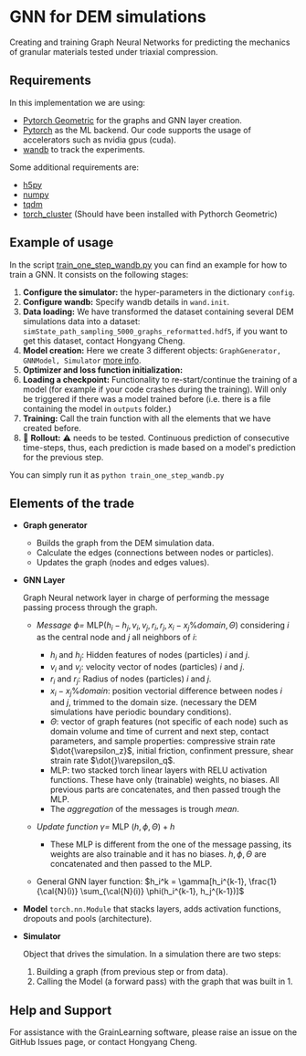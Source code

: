 # GNN for DEM simulations

Creating and training Graph Neural Networks for predicting the mechanics of granular materials tested under triaxial compression.

## Requirements

In this implementation we are using:
- [Pytorch Geometric](https://github.com/pyg-team/pytorch_geometric) for the graphs and GNN layer creation.
- [Pytorch](https://pytorch.org/) as the ML backend. Our code supports the usage of accelerators such as nvidia gpus (cuda).
- [wandb](https://wandb.ai) to track the experiments.

Some additional requirements are:

- [h5py](https://pypi.org/project/h5py/)
- [numpy](https://pypi.org/project/numpy/)
- [tqdm](https://pypi.org/project/tqdm/)
- [torch_cluster](https://github.com/rusty1s/pytorch_cluster) (Should have been installed with Pythorch Geometric)

## Example of usage

In the script [train_one_step_wandb.py](train_one_step_wandb.py) you can find an example for how to train a GNN. It consists on the following stages:

1. **Configure the simulator:** the hyper-parameters in the dictionary `config`.
1. **Configure wandb:** Specify wandb details in `wand.init`.
1. **Data loading:** We have transformed the dataset containing several DEM simulations data into a dataset: `simState_path_sampling_5000_graphs_reformatted.hdf5`, if you want to get this dataset, contact Hongyang Cheng.
1. **Model creation:** Here we create 3 different objects: `GraphGenerator, GNNModel, Simulator` [more info](#elements-of-the-trade).
1. **Optimizer and loss function initialization:**
1. **Loading a checkpoint:** Functionality to re-start/continue the training of a model (for example if your code crashes during the training). Will only be triggered if there was a model trained before (i.e. there is a file containing the model in `outputs` folder.)
1. **Training:** Call the train function with all the elements that we have created before.
1. :construction: **Rollout:** :warning: needs to be tested. Continuous prediction of consecutive time-steps, thus, each prediction is made based on a model's prediction for the previous step.

You can simply run it as `python train_one_step_wandb.py`

## Elements of the trade

- **Graph generator**
  - Builds the graph from the DEM simulation data.
  - Calculate the edges (connections between nodes or particles).
  - Updates the graph (nodes and edges values).

- **GNN Layer**

  Graph Neural network layer in charge of performing the message passing process through the graph.
  - *Message $\phi =$* MLP($h_i - h_j, v_i, v_j, r_i, r_j, x_i - x_j \% domain, \Theta$)
  considering $i$ as the central node and $j$ all neighbors of $i$:
    - $h_i$ and $h_j$: Hidden features of nodes (particles) $i$ and $j$.
    - $v_i$ and $v_j$: velocity vector of nodes (particles) $i$ and $j$.
    - $r_i$ and $r_j$: Radius of nodes (particles) $i$ and $j$.
    - $x_i - x_j \% domain$: position vectorial difference between nodes $i$ and $j$, trimmed to the domain size. (necessary the DEM simulations have periodic boundary conditions).
    - $\Theta$: vector of graph features (not specific of each node) such as domain volume and time of current and next step, contact parameters, and sample properties: compressive strain rate $\dot{\varepsilon_z}$, initial friction, confinment pressure, shear strain rate $\dot{}\varepsilon_q$.
    - MLP: two stacked torch linear layers with RELU activation functions. These have only (trainable) weights, no biases. All previous parts are concatenates, and then passed trough the MLP.
    - The *aggregation* of the messages is trough *mean*.

  - *Update function $\gamma =$* MLP $(h, \phi, \Theta) + h$
    - These MLP is different from the one of the message passing, its weights are also trainable and it has no biases. $h, \phi, \Theta$ are concatenated and then passed to the MLP.

  - General GNN layer function:
  $h_i^k = \gamma[h_i^{k-1}, \frac{1}{\cal{N}(i)} \sum_{\cal{N}(i)} \phi(h_i^{k-1}, h_j^{k-1})]$

- **Model**
 `torch.nn.Module` that stacks layers, adds activation functions, dropouts and pools (architecture).

- **Simulator**
  
  Object that drives the simulation. In a simulation there are two steps:
  1. Building a graph (from previous step or from data).
  2. Calling the Model (a forward pass) with the graph that was built in 1.

## Help and Support

For assistance with the GrainLearning software, please raise an issue on the GitHub Issues page, or contact Hongyang Cheng.
